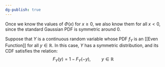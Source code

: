 ```yaml
---
dg-publish: true
---
```

Once we know the values of $\Phi(x)$ for $x\ge 0$, we also know them for all $x\lt0$, since the standard Gaussian PDF is symmetric around 0.

Suppose that $Y$ is a continuous random variable whose PDF $f_{Y}$ is an [[Even Function]] for all $y\in\mathbb{R}$. In this case, $Y$ has a symmetric distribution, and its CDF satisfies the relation:
$$F_{Y}(y)=1-F_{Y}(-y), \hspace{1cm} y\in\mathbb{R}$$
